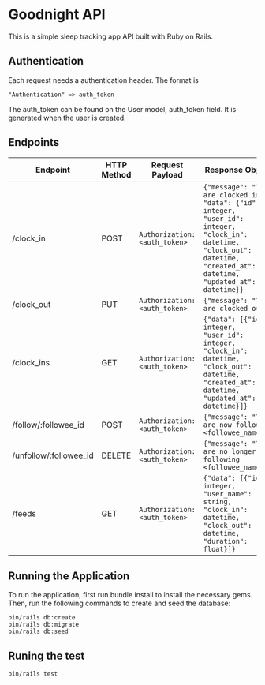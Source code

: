 # Goodnight API
This is a simple sleep tracking app API built with Ruby on Rails.

## Authentication
Each request needs a authentication header. The format is

```
"Authentication" => auth_token
```

The auth_token can be found on the User model, auth_token field. It is generated when the user is created.

## Endpoints

| Endpoint | HTTP Method | Request Payload | Response Object |
| --- | --- | --- | --- |
| /clock_in | POST | `Authorization: <auth_token>` | `{"message": "You are clocked in", "data": {"id": integer, "user_id": integer, "clock_in": datetime, "clock_out": datetime, "created_at": datetime, "updated_at": datetime}}` |
| /clock_out | PUT | `Authorization: <auth_token>` | `{"message": "You are clocked out"}` |
| /clock_ins | GET | `Authorization: <auth_token>` | `{"data": [{"id": integer, "user_id": integer, "clock_in": datetime, "clock_out": datetime, "created_at": datetime, "updated_at": datetime}]}` |
| /follow/:followee_id | POST | `Authorization: <auth_token>` | `{"message": "You are now following <followee_name>"}` |
| /unfollow/:followee_id | DELETE | `Authorization: <auth_token>` | `{"message": "You are no longer following <followee_name>"}` |
| /feeds | GET | `Authorization: <auth_token>` | `{"data": [{"id": integer, "user_name": string, "clock_in": datetime, "clock_out": datetime, "duration": float}]}` |

## Running the Application

To run the application, first run bundle install to install the necessary gems. Then, run the following commands to create and seed the database:

```
bin/rails db:create
bin/rails db:migrate
bin/rails db:seed
```

## Runing the test
```
bin/rails test
```
